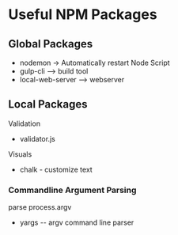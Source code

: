 # Useful NPM Packages

## Global Packages
* nodemon -> Automatically restart Node Script
* gulp-cli --> build tool
* local-web-server --> webserver


## Local Packages
Validation
* validator.js

Visuals
* chalk - customize text


### Commandline Argument Parsing
parse process.argv

* yargs -- argv command line parser
